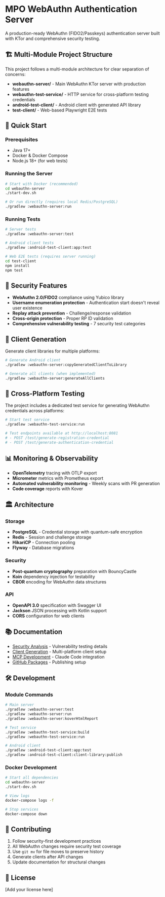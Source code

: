 # MPO WebAuthn Authentication Server

A production-ready WebAuthn (FIDO2/Passkeys) authentication server built with KTor and comprehensive security testing.

## 🏗️ Multi-Module Project Structure

This project follows a multi-module architecture for clear separation of concerns:

- **webauthn-server/** - Main WebAuthn KTor server with production features
- **webauthn-test-service/** - HTTP service for cross-platform testing credentials  
- **android-test-client/** - Android client with generated API library
- **test-client/** - Web-based Playwright E2E tests

## 🚀 Quick Start

### Prerequisites
- Java 17+
- Docker & Docker Compose
- Node.js 18+ (for web tests)

### Running the Server
```bash
# Start with Docker (recommended)
cd webauthn-server
./start-dev.sh

# Or run directly (requires local Redis/PostgreSQL)
./gradlew :webauthn-server:run
```

### Running Tests
```bash
# Server tests
./gradlew :webauthn-server:test

# Android client tests  
./gradlew :android-test-client:app:test

# Web E2E tests (requires server running)
cd test-client
npm install
npm test
```

## 🔐 Security Features

- **WebAuthn 2.0/FIDO2** compliance using Yubico library
- **Username enumeration protection** - Authentication start doesn't reveal user existence
- **Replay attack prevention** - Challenge/response validation
- **Cross-origin protection** - Proper RP ID validation
- **Comprehensive vulnerability testing** - 7 security test categories

## 📱 Client Generation

Generate client libraries for multiple platforms:

```bash
# Generate Android client
./gradlew :webauthn-server:copyGeneratedClientToLibrary

# Generate all clients (when implemented)
./gradlew :webauthn-server:generateAllClients
```

## 🧪 Cross-Platform Testing

The project includes a dedicated test service for generating WebAuthn credentials across platforms:

```bash
# Start test service
./gradlew :webauthn-test-service:run

# Test endpoints available at http://localhost:8081
# - POST /test/generate-registration-credential
# - POST /test/generate-authentication-credential
```

## 📊 Monitoring & Observability

- **OpenTelemetry** tracing with OTLP export
- **Micrometer** metrics with Prometheus export
- **Automated vulnerability monitoring** - Weekly scans with PR generation
- **Code coverage** reports with Kover

## 🏛️ Architecture

### Storage
- **PostgreSQL** - Credential storage with quantum-safe encryption
- **Redis** - Session and challenge storage
- **HikariCP** - Connection pooling
- **Flyway** - Database migrations

### Security
- **Post-quantum cryptography** preparation with BouncyCastle
- **Koin** dependency injection for testability  
- **CBOR** encoding for WebAuthn data structures

### API
- **OpenAPI 3.0** specification with Swagger UI
- **Jackson** JSON processing with Kotlin support
- **CORS** configuration for web clients

## 📚 Documentation

- [Security Analysis](WEBAUTHN_SECURITY_ANALYSIS.md) - Vulnerability testing details
- [Client Generation](CLIENT_GENERATION.md) - Multi-platform client setup  
- [MCP Development](MCP_DEVELOPMENT_GUIDE.md) - Claude Code integration
- [GitHub Packages](GITHUB_PACKAGES_SETUP.md) - Publishing setup

## 🛠️ Development

### Module Commands
```bash
# Main server
./gradlew :webauthn-server:test
./gradlew :webauthn-server:run
./gradlew :webauthn-server:koverHtmlReport

# Test service  
./gradlew :webauthn-test-service:build
./gradlew :webauthn-test-service:run

# Android client
./gradlew :android-test-client:app:test
./gradlew :android-test-client:client-library:publish
```

### Docker Development
```bash
# Start all dependencies
cd webauthn-server  
./start-dev.sh

# View logs
docker-compose logs -f

# Stop services
docker-compose down
```

## 🤝 Contributing

1. Follow security-first development practices
2. All WebAuthn changes require security test coverage
3. Use `git mv` for file moves to preserve history
4. Generate clients after API changes
5. Update documentation for structural changes

## 📄 License

[Add your license here]